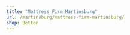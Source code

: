 ```yaml
---
title: "Mattress Firm Martinsburg"
url: /martinsburg/mattress-firm-martinsburg/
shop: Betten
---
```

